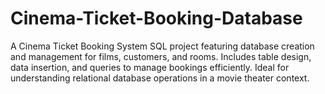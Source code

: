 # Cinema-Ticket-Booking-Database
A Cinema Ticket Booking System SQL project featuring database creation and management for films, customers, and rooms. Includes table design, data insertion, and queries to manage bookings efficiently. Ideal for understanding relational database operations in a movie theater context. ​

